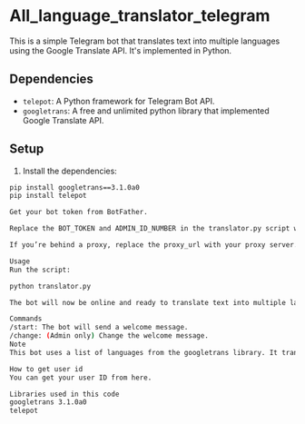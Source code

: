 # All_language_translator_telegram

This is a simple Telegram bot that translates text into multiple languages using the Google Translate API. It's implemented in Python.

## Dependencies

- `telepot`: A Python framework for Telegram Bot API.
- `googletrans`: A free and unlimited python library that implemented Google Translate API.

## Setup

1. Install the dependencies:

```bash
pip install googletrans==3.1.0a0
pip install telepot

Get your bot token from BotFather.

Replace the BOT_TOKEN and ADMIN_ID_NUMBER in the translator.py script with your bot token and admin ID.

If you’re behind a proxy, replace the proxy_url with your proxy server.

Usage
Run the script:

python translator.py

The bot will now be online and ready to translate text into multiple languages.

Commands
/start: The bot will send a welcome message.
/change: (Admin only) Change the welcome message.
Note
This bot uses a list of languages from the googletrans library. It translates the input text into all these languages and sends the result back.

How to get user id
You can get your user ID from here.

Libraries used in this code
googletrans 3.1.0a0
telepot
